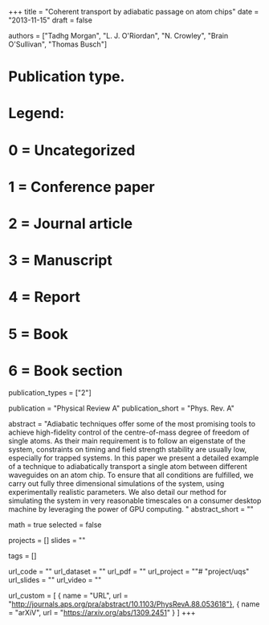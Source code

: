+++
title = "Coherent transport by adiabatic passage on atom chips"
date = "2013-11-15"
draft = false

authors = ["Tadhg Morgan", "L. J. O'Riordan", "N. Crowley", "Brain O'Sullivan", "Thomas Busch"]

 # Publication type.
 # Legend:
 # 0 = Uncategorized
 # 1 = Conference paper
 # 2 = Journal article
 # 3 = Manuscript
 # 4 = Report
 # 5 = Book
 # 6 = Book section
publication_types = ["2"]

publication = "Physical Review A"
publication_short = "Phys. Rev. A"

abstract = "Adiabatic techniques offer some of the most promising tools to achieve high-fidelity control of the centre-of-mass degree of freedom of single atoms. As their main requirement is to follow an eigenstate of the system, constraints on timing and field strength stability are usually low, especially for trapped systems. In this paper we present a detailed example of a technique to adiabatically transport a single atom between different waveguides on an atom chip. To ensure that all conditions are fulfilled, we carry out fully three dimensional simulations of the system, using experimentally realistic parameters. We also detail our method for simulating the system in very reasonable timescales on a consumer desktop machine by leveraging the power of GPU computing. "
abstract_short = ""

math = true
selected = false

projects = []
slides = ""

tags = []

url_code = ""
url_dataset = ""
url_pdf = ""
url_project = ""#  "project/uqs"
url_slides = ""
url_video = ""

url_custom = [
    { name = "URL", url = "http://journals.aps.org/pra/abstract/10.1103/PhysRevA.88.053618"},
    { name = "arXiV", url = "https://arxiv.org/abs/1309.2451" }
]
+++
